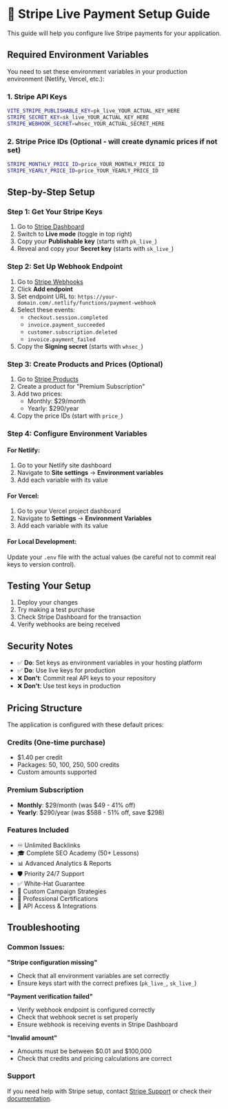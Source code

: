 # 🚀 Stripe Live Payment Setup Guide

This guide will help you configure live Stripe payments for your application.

## Required Environment Variables

You need to set these environment variables in your production environment (Netlify, Vercel, etc.):

### 1. Stripe API Keys
```bash
VITE_STRIPE_PUBLISHABLE_KEY=pk_live_YOUR_ACTUAL_KEY_HERE
STRIPE_SECRET_KEY=sk_live_YOUR_ACTUAL_KEY_HERE
STRIPE_WEBHOOK_SECRET=whsec_YOUR_ACTUAL_SECRET_HERE
```

### 2. Stripe Price IDs (Optional - will create dynamic prices if not set)
```bash
STRIPE_MONTHLY_PRICE_ID=price_YOUR_MONTHLY_PRICE_ID
STRIPE_YEARLY_PRICE_ID=price_YOUR_YEARLY_PRICE_ID
```

## Step-by-Step Setup

### Step 1: Get Your Stripe Keys
1. Go to [Stripe Dashboard](https://dashboard.stripe.com/apikeys)
2. Switch to **Live mode** (toggle in top right)
3. Copy your **Publishable key** (starts with `pk_live_`)
4. Reveal and copy your **Secret key** (starts with `sk_live_`)

### Step 2: Set Up Webhook Endpoint
1. Go to [Stripe Webhooks](https://dashboard.stripe.com/webhooks)
2. Click **Add endpoint**
3. Set endpoint URL to: `https://your-domain.com/.netlify/functions/payment-webhook`
4. Select these events:
   - `checkout.session.completed`
   - `invoice.payment_succeeded`
   - `customer.subscription.deleted`
   - `invoice.payment_failed`
5. Copy the **Signing secret** (starts with `whsec_`)

### Step 3: Create Products and Prices (Optional)
1. Go to [Stripe Products](https://dashboard.stripe.com/products)
2. Create a product for "Premium Subscription"
3. Add two prices:
   - Monthly: $29/month
   - Yearly: $290/year
4. Copy the price IDs (start with `price_`)

### Step 4: Configure Environment Variables

#### For Netlify:
1. Go to your Netlify site dashboard
2. Navigate to **Site settings** → **Environment variables**
3. Add each variable with its value

#### For Vercel:
1. Go to your Vercel project dashboard
2. Navigate to **Settings** → **Environment Variables**
3. Add each variable with its value

#### For Local Development:
Update your `.env` file with the actual values (be careful not to commit real keys to version control).

## Testing Your Setup

1. Deploy your changes
2. Try making a test purchase
3. Check Stripe Dashboard for the transaction
4. Verify webhooks are being received

## Security Notes

- ✅ **Do**: Set keys as environment variables in your hosting platform
- ✅ **Do**: Use live keys for production
- ❌ **Don't**: Commit real API keys to your repository
- ❌ **Don't**: Use test keys in production

## Pricing Structure

The application is configured with these default prices:

### Credits (One-time purchase)
- $1.40 per credit
- Packages: 50, 100, 250, 500 credits
- Custom amounts supported

### Premium Subscription
- **Monthly**: $29/month (was $49 - 41% off)
- **Yearly**: $290/year (was $588 - 51% off, save $298)

### Features Included
- ♾️ Unlimited Backlinks
- 🎓 Complete SEO Academy (50+ Lessons) 
- 📊 Advanced Analytics & Reports
- 🛡️ Priority 24/7 Support
- ✅ White-Hat Guarantee
- 🎯 Custom Campaign Strategies
- 📜 Professional Certifications
- 🔌 API Access & Integrations

## Troubleshooting

### Common Issues:

**"Stripe configuration missing"**
- Check that all environment variables are set correctly
- Ensure keys start with the correct prefixes (`pk_live_`, `sk_live_`)

**"Payment verification failed"**
- Verify webhook endpoint is configured correctly
- Check that webhook secret is set properly
- Ensure webhook is receiving events in Stripe Dashboard

**"Invalid amount"** 
- Amounts must be between $0.01 and $100,000
- Check that credits and pricing calculations are correct

### Support
If you need help with Stripe setup, contact [Stripe Support](https://support.stripe.com/) or check their [documentation](https://stripe.com/docs).
